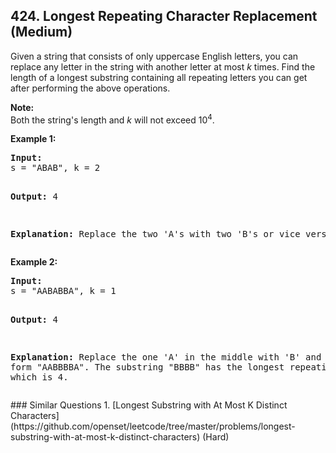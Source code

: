 <!--|This file generated by command(leetcode description); DO NOT EDIT.    |-->
<!--+----------------------------------------------------------------------+-->
<!--|@author    Openset <openset.wang@gmail.com>                           |-->
<!--|@link      https://github.com/openset                                 |-->
<!--|@home      https://github.com/openset/leetcode                        |-->
<!--+----------------------------------------------------------------------+-->

## 424. Longest Repeating Character Replacement (Medium)

<p>Given a string that consists of only uppercase English letters, you can replace any letter in the string with another letter at most <i>k</i> times. Find the length of a longest substring containing all repeating letters you can get after performing the above operations.</p>

<p><b>Note:</b><br />
Both the string's length and <i>k</i> will not exceed 10<sup>4</sup>.
</p>

<p>
<b>Example 1:</b>
<pre>
<b>Input:</b>
s = "ABAB", k = 2

<b>Output:</b>
4

<b>Explanation:</b>
Replace the two 'A's with two 'B's or vice versa.
</pre>
</p>

<p>
<b>Example 2:</b>
<pre>
<b>Input:</b>
s = "AABABBA", k = 1

<b>Output:</b>
4

<b>Explanation:</b>
Replace the one 'A' in the middle with 'B' and form "AABBBBA".
The substring "BBBB" has the longest repeating letters, which is 4.
</pre>
</p>
### Similar Questions
  1. [Longest Substring with At Most K Distinct Characters](https://github.com/openset/leetcode/tree/master/problems/longest-substring-with-at-most-k-distinct-characters) (Hard)
